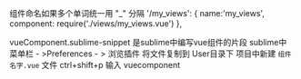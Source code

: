 组件命名如果多个单词统一用 "_" 分隔
    '/my_views': {
      name:'my_views',
      component: require('./views/my_views.vue')
    },


vueComponent.sublime-snippet 是sublime中编写vue组件的片段
sublime中 菜单栏 - >Preferences - > 浏览插件
将文件复制到 User目录下
项目中新建 `组件名字.vue` 文件
ctrl+shift+p 输入 vuecomponent


